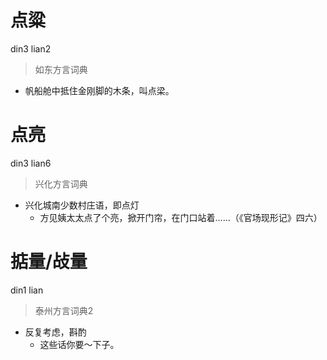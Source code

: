 # 点粱
din3 lian2
> 如东方言词典
- 帆船舱中抵住金刚脚的木条，叫点梁。

# 点亮
din3 lian6
> 兴化方言词典
- 兴化城南少数村庄语，即点灯
  - 方见姨太太点了个亮，掀开门帘，在门口站着……（《官场现形记》四六）

# 掂量/敁量
din1 lian
> 泰州方言词典2
- 反复考虑，斟酌
  - 这些话你要～下子。
